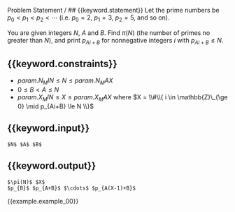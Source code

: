 Problem Statement / ## {{keyword.statement}}
Let the prime numbers be $p_0 < p_1 < p_2 < \cdots$ (i.e. $p_0 = 2$, $p_1 = 3$, $p_2 = 5$, and so on).

You are given integers $N$, $A$ and $B$.
Find $\pi(N)$ (the number of primes no greater than $N$),
and print $p_{Ai+B}$ for nonnegative integers $i$ with $p_{Ai+B} \le N$.

## {{keyword.constraints}}

- ${{param.N_MIN}} \le N \le {{param.N_MAX}}$
- $0 \le B < A \le N$
- ${{param.X_MIN}} \le X \le {{param.X_MAX}}$ where $X = \\#\\{ i \in \mathbb{Z}\_{\ge 0} \mid p_{Ai+B} \le N \\}$

## {{keyword.input}}

~~~
$N$ $A$ $B$
~~~

## {{keyword.output}}

~~~
$\pi(N)$ $X$
$p_{B}$ $p_{A+B}$ $\cdots$ $p_{A(X-1)+B}$
~~~

{{example.example_00}}
